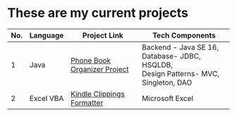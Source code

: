 # These are my current projects
 
|No.|Language|Project Link|Tech Components|
|---|---|---|---|
|1|Java|[Phone Book Organizer Project](https://github.com/mariojoshua/PhoneBookApp)|Backend - Java SE 16, <br> Database- JDBC, HSQLDB, <br>Design Patterns- MVC, Singleton, DAO|
|2|Excel VBA|[Kindle Clippings Formatter](https://github.com/mariojoshua/KindleClippingsFormatter)|Microsoft Excel|

